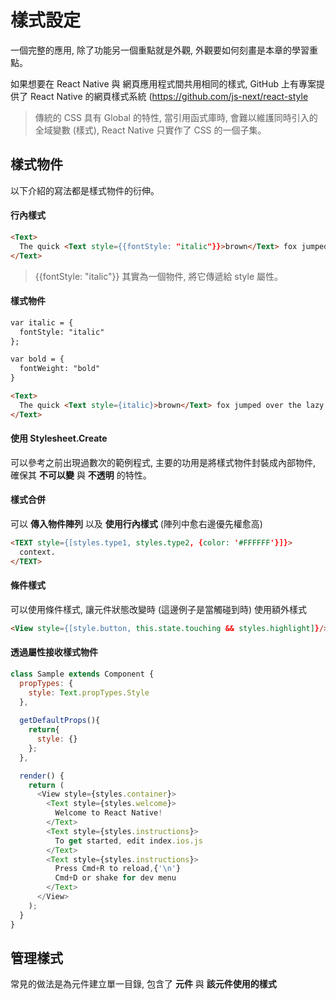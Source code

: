 # 樣式設定
一個完整的應用, 除了功能另一個重點就是外觀, 外觀要如何刻畫是本章的學習重點。

如果想要在 React Native 與 網頁應用程式間共用相同的樣式, GitHub 上有專案提供了 React Native 的網頁樣式系統
(https://github.com/js-next/react-style

> 傳統的 CSS 具有 Global 的特性, 當引用函式庫時, 會難以維護同時引入的全域變數 (樣式), React Native 只實作了 CSS 的一個子集。


## 樣式物件
以下介紹的寫法都是樣式物件的衍伸。

#### 行內樣式
```html
<Text>
  The quick <Text style={{fontStyle: "italic"}}>brown</Text> fox jumped over the lazy <Text style={{fontWeight: "bold"}}>dog</Text>.
</Text>
```
> {{fontStyle: "italic"}} 其實為一個物件, 將它傳遞給 style 屬性。

#### 樣式物件
```html
var italic = {
  fontStyle: "italic"
};

var bold = {
  fontWeight: "bold"
}

<Text>
  The quick <Text style={italic}>brown</Text> fox jumped over the lazy <Text style={bold}>dog</Text>.
</Text>
```

#### 使用 Stylesheet.Create
可以參考之前出現過數次的範例程式, 主要的功用是將樣式物件封裝成內部物件, 確保其 **不可以變** 與 **不透明** 的特性。

#### 樣式合併
可以 **傳入物件陣列** 以及 **使用行內樣式** (陣列中愈右邊優先權愈高)
```html
<TEXT style={[styles.type1, styles.type2, {color: '#FFFFFF'}]}>
  context.
</TEXT>
```

#### 條件樣式
可以使用條件樣式, 讓元件狀態改變時 (這邊例子是當觸碰到時) 使用額外樣式
```html
<View style={[style.button, this.state.touching && styles.highlight]}/>
```

#### 透過屬性接收樣式物件
```javascript
class Sample extends Component {
  propTypes: {
    style: Text.propTypes.Style
  },
  
  getDefaultProps(){
    return{
      style: {}
    };
  },

  render() {
    return (
      <View style={styles.container}>
        <Text style={styles.welcome}>
          Welcome to React Native!
        </Text>
        <Text style={styles.instructions}>
          To get started, edit index.ios.js
        </Text>
        <Text style={styles.instructions}>
          Press Cmd+R to reload,{'\n'}
          Cmd+D or shake for dev menu
        </Text>
      </View>
    );
  }
}
```

## 管理樣式
常見的做法是為元件建立單一目錄, 包含了 **元件** 與 **該元件使用的樣式**